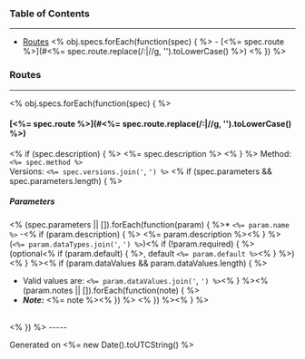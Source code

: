 
### Table of Contents

-----

* [Routes](#routes)
<% obj.specs.forEach(function(spec) { %>  - [<%= spec.route %>](#<%= spec.route.replace(/:|\//g, '').toLowerCase() %>)
<% }) %>

### Routes

-----

<% obj.specs.forEach(function(spec) { %>
#### [<%= spec.route %>](#<%= spec.route.replace(/:|\//g, '').toLowerCase() %>)
<% if (spec.description) { %>
<%= spec.description %>
<% } %>
Method: `<%= spec.method %>`<br />
Versions: `<%= spec.versions.join('`, `') %>`
<% if (spec.parameters && spec.parameters.length) { %>
##### Parameters

<% (spec.parameters || []).forEach(function(param) { %>* `<%= param.name %>` -<% if (param.description) { %> <%= param.description %><% } %> (`<%= param.dataTypes.join('`, `') %>`)<% if (!param.required) { %> (optional<% if (param.default) { %>, default `<%= param.default %>`<% } %>)<% } %><% if (param.dataValues && param.dataValues.length) { %>
  - Valid values are: `<%= param.dataValues.join('`, `') %>`<% } %><% (param.notes || []).forEach(function(note) { %>
  - ***Note:*** <%= note %><% }) %>
<% }) %><% } %>
<br />
<% }) %>
-----

Generated on <%= new Date().toUTCString() %>
